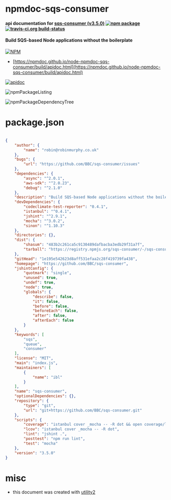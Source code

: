 # npmdoc-sqs-consumer

#### api documentation for  [sqs-consumer (v3.5.0)](https://github.com/BBC/sqs-consumer)  [![npm package](https://img.shields.io/npm/v/npmdoc-sqs-consumer.svg?style=flat-square)](https://www.npmjs.org/package/npmdoc-sqs-consumer) [![travis-ci.org build-status](https://api.travis-ci.org/npmdoc/node-npmdoc-sqs-consumer.svg)](https://travis-ci.org/npmdoc/node-npmdoc-sqs-consumer)

#### Build SQS-based Node applications without the boilerplate

[![NPM](https://nodei.co/npm/sqs-consumer.png?downloads=true&downloadRank=true&stars=true)](https://www.npmjs.com/package/sqs-consumer)

- [https://npmdoc.github.io/node-npmdoc-sqs-consumer/build/apidoc.html](https://npmdoc.github.io/node-npmdoc-sqs-consumer/build/apidoc.html)

[![apidoc](https://npmdoc.github.io/node-npmdoc-sqs-consumer/build/screenCapture.buildCi.browser.%252Ftmp%252Fbuild%252Fapidoc.html.png)](https://npmdoc.github.io/node-npmdoc-sqs-consumer/build/apidoc.html)

![npmPackageListing](https://npmdoc.github.io/node-npmdoc-sqs-consumer/build/screenCapture.npmPackageListing.svg)

![npmPackageDependencyTree](https://npmdoc.github.io/node-npmdoc-sqs-consumer/build/screenCapture.npmPackageDependencyTree.svg)



# package.json

```json

{
    "author": {
        "name": "robin@robinmurphy.co.uk"
    },
    "bugs": {
        "url": "https://github.com/BBC/sqs-consumer/issues"
    },
    "dependencies": {
        "async": "^2.0.1",
        "aws-sdk": "^2.0.23",
        "debug": "^2.1.0"
    },
    "description": "Build SQS-based Node applications without the boilerplate",
    "devDependencies": {
        "codeclimate-test-reporter": "0.4.1",
        "istanbul": "^0.4.1",
        "jshint": "^2.9.1",
        "mocha": "^3.0.2",
        "sinon": "^1.10.3"
    },
    "directories": {},
    "dist": {
        "shasum": "483b2c261ca5c9130489dafbacba3edb29f31a7f",
        "tarball": "https://registry.npmjs.org/sqs-consumer/-/sqs-consumer-3.5.0.tgz"
    },
    "gitHead": "1e195e542623d8aff531efaa2c28f419739fa438",
    "homepage": "https://github.com/BBC/sqs-consumer",
    "jshintConfig": {
        "quotmark": "single",
        "unused": true,
        "undef": true,
        "node": true,
        "globals": {
            "describe": false,
            "it": false,
            "before": false,
            "beforeEach": false,
            "after": false,
            "afterEach": false
        }
    },
    "keywords": [
        "sqs",
        "queue",
        "consumer"
    ],
    "license": "MIT",
    "main": "index.js",
    "maintainers": [
        {
            "name": "ibl"
        }
    ],
    "name": "sqs-consumer",
    "optionalDependencies": {},
    "repository": {
        "type": "git",
        "url": "git+https://github.com/BBC/sqs-consumer.git"
    },
    "scripts": {
        "coverage": "istanbul cover _mocha -- -R dot && open coverage/lcov-report/index.html",
        "lcov": "istanbul cover _mocha -- -R dot",
        "lint": "jshint .",
        "posttest": "npm run lint",
        "test": "mocha"
    },
    "version": "3.5.0"
}
```



# misc
- this document was created with [utility2](https://github.com/kaizhu256/node-utility2)
